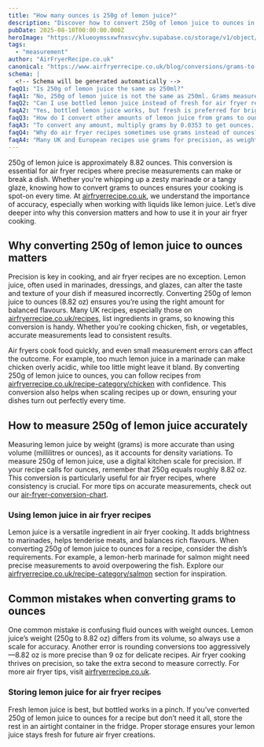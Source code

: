 ```yaml
---
title: "How many ounces is 250g of lemon juice?"
description: "Discover how to convert 250g of lemon juice to ounces in seconds. Perfect for air fryer recipes and precise cooking measurements."
pubDate: 2025-08-10T00:00:00.000Z
heroImage: "https://klueoymssxwfnxsvcyhv.supabase.co/storage/v1/object/public/Shmucket/how-many-ounces-is-250g-lemon-juice.webp"
tags:
  - "measurement"
author: "AirFryerRecipe.co.uk"
canonical: "https://www.airfryerrecipe.co.uk/blog/conversions/grams-to-ounces/how-many-ounces-is-250g-lemon-juice"
schema: |
  <!-- Schema will be generated automatically -->
faqQ1: "Is 250g of lemon juice the same as 250ml?"
faqA1: "No, 250g of lemon juice is not the same as 250ml. Grams measure weight, while millilitres measure volume. The density of lemon juice means 250g is roughly 240ml, but always weigh for accuracy in air fryer recipes."
faqQ2: "Can I use bottled lemon juice instead of fresh for air fryer recipes?"
faqA2: "Yes, bottled lemon juice works, but fresh is preferred for brighter flavour. If substituting, use the same weight (250g or 8.82 oz) as fresh juice. Check for additives in bottled juice that might affect taste."
faqQ3: "How do I convert other amounts of lemon juice from grams to ounces?"
faqA3: "To convert any amount, multiply grams by 0.0353 to get ounces. For example, 100g of lemon juice equals 3.53 oz. Keep a conversion chart handy for quick reference during cooking."
faqQ4: "Why do air fryer recipes sometimes use grams instead of ounces?"
faqA4: "Many UK and European recipes use grams for precision, as weight measurements are more accurate than volume. Air fryer cooking benefits from exact measurements, so grams are often preferred for consistent results."
---
```

<p>250g of lemon juice is approximately 8.82 ounces. This conversion is essential for air fryer recipes where precise measurements can make or break a dish. Whether you're whipping up a zesty marinade or a tangy glaze, knowing how to convert grams to ounces ensures your cooking is spot-on every time. At <a href=https://www.airfryerrecipe.co.uk>airfryerrecipe.co.uk</a>, we understand the importance of accuracy, especially when working with liquids like lemon juice. Let’s dive deeper into why this conversion matters and how to use it in your air fryer cooking.</p>

<h2>Why converting 250g of lemon juice to ounces matters</h2>
<p>Precision is key in cooking, and air fryer recipes are no exception. Lemon juice, often used in marinades, dressings, and glazes, can alter the taste and texture of your dish if measured incorrectly. Converting 250g of lemon juice to ounces (8.82 oz) ensures you’re using the right amount for balanced flavours. Many UK recipes, especially those on <a href=https://www.airfryerrecipe.co.uk/recipes>airfryerrecipe.co.uk/recipes</a>, list ingredients in grams, so knowing this conversion is handy. Whether you’re cooking chicken, fish, or vegetables, accurate measurements lead to consistent results.</p>

<p>Air fryers cook food quickly, and even small measurement errors can affect the outcome. For example, too much lemon juice in a marinade can make chicken overly acidic, while too little might leave it bland. By converting 250g of lemon juice to ounces, you can follow recipes from <a href=https://www.airfryerrecipe.co.uk/recipe-category/chicken>airfryerrecipe.co.uk/recipe-category/chicken</a> with confidence. This conversion also helps when scaling recipes up or down, ensuring your dishes turn out perfectly every time.</p>

<h2>How to measure 250g of lemon juice accurately</h2>
<p>Measuring lemon juice by weight (grams) is more accurate than using volume (millilitres or ounces), as it accounts for density variations. To measure 250g of lemon juice, use a digital kitchen scale for precision. If your recipe calls for ounces, remember that 250g equals roughly 8.82 oz. This conversion is particularly useful for air fryer recipes, where consistency is crucial. For more tips on accurate measurements, check out our <a href=https://www.airfryerrecipe.co.uk/air-fryer-conversion-chart>air-fryer-conversion-chart</a>.</p>

<h3>Using lemon juice in air fryer recipes</h3>
<p>Lemon juice is a versatile ingredient in air fryer cooking. It adds brightness to marinades, helps tenderise meats, and balances rich flavours. When converting 250g of lemon juice to ounces for a recipe, consider the dish’s requirements. For example, a lemon-herb marinade for salmon might need precise measurements to avoid overpowering the fish. Explore our <a href=https://www.airfryerrecipe.co.uk/recipe-category/salmon>airfryerrecipe.co.uk/recipe-category/salmon</a> section for inspiration.</p>

<h2>Common mistakes when converting grams to ounces</h2>
<p>One common mistake is confusing fluid ounces with weight ounces. Lemon juice’s weight (250g to 8.82 oz) differs from its volume, so always use a scale for accuracy. Another error is rounding conversions too aggressively—8.82 oz is more precise than 9 oz for delicate recipes. Air fryer cooking thrives on precision, so take the extra second to measure correctly. For more air fryer tips, visit <a href=https://www.airfryerrecipe.co.uk>airfryerrecipe.co.uk</a>.</p>

<h3>Storing lemon juice for air fryer recipes</h3>
<p>Fresh lemon juice is best, but bottled works in a pinch. If you’ve converted 250g of lemon juice to ounces for a recipe but don’t need it all, store the rest in an airtight container in the fridge. Proper storage ensures your lemon juice stays fresh for future air fryer creations.</p>
